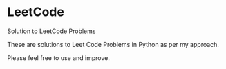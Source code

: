 # LeetCode
Solution to LeetCode Problems

These are solutions to Leet Code Problems in Python as per my approach.

Please feel free to use and improve.
